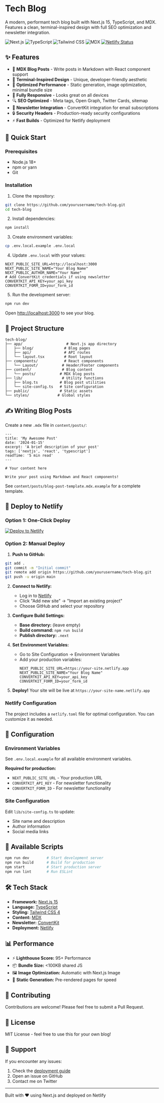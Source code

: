 # Tech Blog

A modern, performant tech blog built with Next.js 15, TypeScript, and MDX. Features a clean, terminal-inspired design with full SEO optimization and newsletter integration.

![Next.js](https://img.shields.io/badge/Next.js-15-black)
![TypeScript](https://img.shields.io/badge/TypeScript-5.0-blue)
![Tailwind CSS](https://img.shields.io/badge/Tailwind-4.0-38B2AC)
![MDX](https://img.shields.io/badge/MDX-3.0-yellow)
[![Netlify Status](https://api.netlify.com/api/v1/badges/YOUR-BADGE-ID/deploy-status)](https://app.netlify.com/sites/YOUR-SITE-NAME/deploys)

## ✨ Features

- 📝 **MDX Blog Posts** - Write posts in Markdown with React component support
- 🎨 **Terminal-Inspired Design** - Unique, developer-friendly aesthetic
- 🚀 **Optimized Performance** - Static generation, image optimization, minimal bundle size
- 📱 **Fully Responsive** - Looks great on all devices
- 🔍 **SEO Optimized** - Meta tags, Open Graph, Twitter Cards, sitemap
- 📧 **Newsletter Integration** - ConvertKit integration for email subscriptions
- 🔒 **Security Headers** - Production-ready security configurations
- ⚡ **Fast Builds** - Optimized for Netlify deployment

## 🚀 Quick Start

### Prerequisites

- Node.js 18+ 
- npm or yarn
- Git

### Installation

1. Clone the repository:
```bash
git clone https://github.com/yourusername/tech-blog.git
cd tech-blog
```

2. Install dependencies:
```bash
npm install
```

3. Create environment variables:
```bash
cp .env.local.example .env.local
```

4. Update `.env.local` with your values:
```env
NEXT_PUBLIC_SITE_URL=http://localhost:3000
NEXT_PUBLIC_SITE_NAME="Your Blog Name"
NEXT_PUBLIC_AUTHOR_NAME="Your Name"
# Add ConvertKit credentials if using newsletter
CONVERTKIT_API_KEY=your_api_key
CONVERTKIT_FORM_ID=your_form_id
```

5. Run the development server:
```bash
npm run dev
```

Open [http://localhost:3000](http://localhost:3000) to see your blog.

## 📁 Project Structure

```
tech-blog/
├── app/                    # Next.js app directory
│   ├── blog/              # Blog pages
│   ├── api/               # API routes
│   └── layout.tsx         # Root layout
├── components/            # React components
│   └── Layout/           # Header/Footer components
├── content/              # Blog content
│   └── posts/           # MDX blog posts
├── lib/                  # Utility functions
│   ├── blog.ts          # Blog post utilities
│   └── site-config.ts   # Site configuration
├── public/              # Static assets
└── styles/             # Global styles
```

## ✍️ Writing Blog Posts

Create a new `.mdx` file in `content/posts/`:

```mdx
---
title: 'My Awesome Post'
date: '2024-01-15'
excerpt: 'A brief description of your post'
tags: ['nextjs', 'react', 'typescript']
readTime: '5 min read'
---

# Your content here

Write your post using Markdown and React components!
```

See `content/posts/blog-post-template.mdx.example` for a complete template.

## 🚢 Deploy to Netlify

### Option 1: One-Click Deploy

[![Deploy to Netlify](https://www.netlify.com/img/deploy/button.svg)](https://app.netlify.com/start/deploy?repository=https://github.com/CJYD/tech-blog)

### Option 2: Manual Deploy

1. **Push to GitHub:**
```bash
git add .
git commit -m "Initial commit"
git remote add origin https://github.com/yourusername/tech-blog.git
git push -u origin main
```

2. **Connect to Netlify:**
   - Log in to [Netlify](https://app.netlify.com)
   - Click "Add new site" → "Import an existing project"
   - Choose GitHub and select your repository

3. **Configure Build Settings:**
   - **Base directory:** (leave empty)
   - **Build command:** `npm run build`
   - **Publish directory:** `.next`

4. **Set Environment Variables:**
   - Go to Site Configuration → Environment Variables
   - Add your production variables:
     ```
     NEXT_PUBLIC_SITE_URL=https://your-site.netlify.app
     NEXT_PUBLIC_SITE_NAME="Your Blog Name"
     CONVERTKIT_API_KEY=your_api_key
     CONVERTKIT_FORM_ID=your_form_id
     ```

5. **Deploy!** Your site will be live at `https://your-site-name.netlify.app`

### Netlify Configuration

The project includes a `netlify.toml` file for optimal configuration. You can customize it as needed.

## 🔧 Configuration

### Environment Variables

See `.env.local.example` for all available environment variables.

**Required for production:**
- `NEXT_PUBLIC_SITE_URL` - Your production URL
- `CONVERTKIT_API_KEY` - For newsletter functionality
- `CONVERTKIT_FORM_ID` - For newsletter functionality

### Site Configuration

Edit `lib/site-config.ts` to update:
- Site name and description
- Author information
- Social media links

## 📝 Available Scripts

```bash
npm run dev        # Start development server
npm run build      # Build for production
npm start          # Start production server
npm run lint       # Run ESLint
```

## 🛠 Tech Stack

- **Framework:** [Next.js 15](https://nextjs.org/)
- **Language:** [TypeScript](https://www.typescriptlang.org/)
- **Styling:** [Tailwind CSS 4](https://tailwindcss.com/)
- **Content:** [MDX](https://mdxjs.com/)
- **Newsletter:** [ConvertKit](https://convertkit.com/)
- **Deployment:** [Netlify](https://www.netlify.com/)

## 📊 Performance

- ⚡ **Lighthouse Score:** 95+ Performance
- 📦 **Bundle Size:** <100KB shared JS
- 🖼️ **Image Optimization:** Automatic with Next.js Image
- 🚀 **Static Generation:** Pre-rendered pages for speed

## 🤝 Contributing

Contributions are welcome! Please feel free to submit a Pull Request.

## 📄 License

MIT License - feel free to use this for your own blog!

## 🐛 Support

If you encounter any issues:
1. Check the [deployment guide](./DEPLOYMENT.md)
2. Open an issue on GitHub
3. Contact me on Twitter

---

Built with ❤️ using Next.js and deployed on Netlify